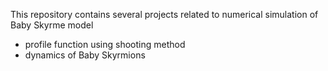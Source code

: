 This repository contains several projects related to numerical simulation of Baby Skyrme model


- profile function using shooting method
- dynamics of Baby Skyrmions
